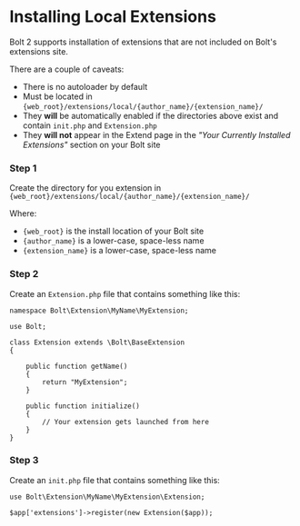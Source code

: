 # Installing Local Extensions

Bolt 2 supports installation of extensions that are not included on Bolt's extensions site.

There are a couple of caveats:
  - There is no autoloader by default
  - Must be located in `{web_root}/extensions/local/{author_name}/{extension_name}/`
  - They **will** be automatically enabled if the directories above exist and contain `init.php` and `Extension.php`
  - They **will not** appear in the Extend page in the *"Your Currently Installed Extensions"* section on your Bolt site

### Step 1

Create the directory for you extension in `{web_root}/extensions/local/{author_name}/{extension_name}/` 

Where:
 - `{web_root}` is the install location of your Bolt site
 - `{author_name}` is a lower-case, space-less name
 - `{extension_name}` is a lower-case, space-less name

### Step 2

Create an `Extension.php` file that contains something like this:

```
namespace Bolt\Extension\MyName\MyExtension;

use Bolt;

class Extension extends \Bolt\BaseExtension
{

    public function getName()
    {
        return "MyExtension";
    }

    public function initialize()
    {
        // Your extension gets launched from here
    }
}
```

### Step 3

Create an `init.php` file that contains something like this:

```
use Bolt\Extension\MyName\MyExtension\Extension;

$app['extensions']->register(new Extension($app));
```

